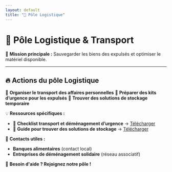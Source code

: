 ```yaml
---
layout: default
title: "🚚 Pôle Logistique"
---
```

# 🚚 Pôle Logistique & Transport

🎯 **Mission principale :**
Sauvegarder les biens des expulsés et optimiser le matériel disponible.

---

## 🔥 **Actions du pôle Logistique**
📌 **Organiser le transport des affaires personnelles**
📌 **Préparer des kits d’urgence pour les expulsés**
📌 **Trouver des solutions de stockage temporaire**

💡 **Ressources spécifiques :**
- 📄 **Checklist transport et déménagement d’urgence** → [Télécharger](#)
- 📝 **Guide pour trouver des solutions de stockage** → [Télécharger](#)

📢 **Contacts utiles :**
- **Banques alimentaires** (contact local)
- **Entreprises de déménagement solidaire** (réseau associatif)

📌 **Besoin d'aide ? Rejoignez notre pôle !**
